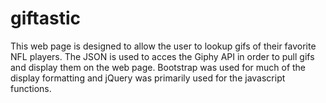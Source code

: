 # giftastic

This web page is designed to allow the user to lookup gifs of their favorite NFL players. The JSON is used to acces the Giphy API in order to pull gifs and display them on the web page. Bootstrap was used for much of the display formatting and jQuery was primarily used for the javascript functions.